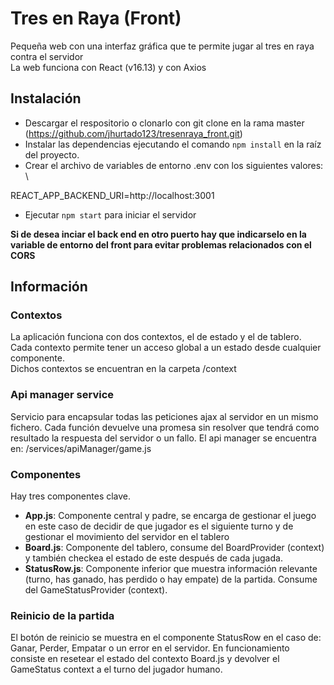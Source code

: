 # Tres en Raya (Front)
Pequeña web con una interfaz gráfica que te permite jugar al tres en raya contra el servidor\
La web funciona con React (v16.13) y con Axios



## Instalación

- Descargar el respositorio o clonarlo con git clone en la rama master (https://github.com/jhurtado123/tresenraya_front.git)
- Instalar las dependencias ejecutando el comando `npm install` en la raíz del proyecto.
- Crear el archivo de variables de entorno .env con los siguientes valores: \

REACT_APP_BACKEND_URI=http://localhost:3001

- Ejecutar `npm start` para iniciar el servidor

**Si de desea inciar el back end en otro puerto hay que indicarselo en la variable de entorno del front para evitar problemas relacionados con el CORS**


## Información

### Contextos
La aplicación funciona con dos contextos, el de estado y el de tablero.
Cada contexto permite tener un acceso global a un estado desde cualquier componente.\
Dichos contextos se encuentran en la carpeta /context

### Api manager service
Servicio para encapsular todas las peticiones ajax al servidor en un mismo fichero.
Cada función devuelve una promesa sin resolver que tendrá como resultado la respuesta del servidor o un fallo.
El api manager se encuentra en: /services/apiManager/game.js

### Componentes
Hay tres componentes clave.
- **App.js**: Componente central y padre, se encarga de gestionar el juego en este caso de decidir de que jugador es el siguiente turno y de gestionar el movimiento del servidor en el tablero
- **Board.js**: Componente del tablero, consume del BoardProvider (context) y también checkea el estado de este después de cada jugada.
- **StatusRow.js**: Componente inferior que muestra información relevante (turno, has ganado, has perdido o hay empate) de la partida. Consume del GameStatusProvider (context).

### Reinicio de la partida
El botón de reinicio se muestra en el componente StatusRow en el caso de: Ganar, Perder, Empatar o un error en el servidor.
En funcionamiento consiste en resetear el estado del contexto Board.js y devolver el GameStatus context a el turno del jugador humano.


